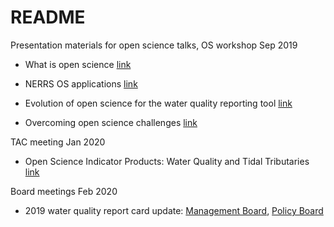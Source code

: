 # README

Presentation materials for open science talks, OS workshop Sep 2019

* What is open science [link](http://tbep-tech.github.io/tbep-os-presentations/what_is_os.html)

* NERRS OS applications [link](http://tbep-tech.github.io/tbep-os-presentations/SWMPrats_pres.html)

* Evolution of open science for the water quality reporting tool [link](http://tbep-tech.github.io/tbep-os-presentations/evolution_reporting.html)

* Overcoming open science challenges [link](http://tbep-tech.github.io/tbep-os-presentations/challenges_for_os.html)

TAC meeting Jan 2020

* Open Science Indicator Products: Water Quality and Tidal Tributaries [link](http://tbep-tech.github.io/tbep-os-presentations/opensci_products.html)

Board meetings Feb 2020

* 2019 water quality report card update: [Management Board](http://tbep-tech.github.io/tbep-os-presentations/wq_report_card_2019.html), [Policy Board](http://tbep-tech.github.io/tbep-os-presentations/wq_report_card_2019_PB.html)